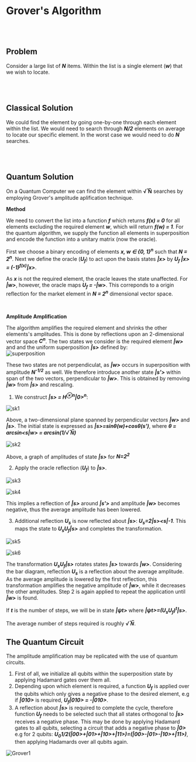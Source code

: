 
<h1> Grover's Algorithm </h1>

</br></br>

<h2>Problem</h2>
  
Consider a large list of __*N*__ items. Within the list is a single element (__*w*__) that we wish to locate.

</br></br>

<h2>Classical Solution</h2>

We could find the element by going one-by-one through each element within the list. We would need to search through __*N/2*__ elements on average to locate our specific element. In the worst case we would need to do __*N*__ searches.

</br></br>

<h2>Quantum Solution</h2>

On a Quantum Computer we can find the element within __&#8730; &#x305;N&#x305;__ searches by employing Grover's amplitude aplification technique.
</br>

__Method__

We need to convert the list into a function __*f*__ which returns __*f(x) = 0*__ for all elements excluding the required element __*w*__, which will return __*f(w) = 1*__. For the quantum algorithm, we supply the function all elements in superposition and encode the function into a unitary matrix (now the oracle).

First we choose a binary encoding of elements __*x, w ∈ {0, 1}<sup>n</sup>*__ such that __*N = 2<sup>n</sup>*__. Next we define the oracle (__*U<sub>f</sub>*__) to act upon the basis states __*|x>*__ by __*U<sub>f</sub> |x> = (-1)<sup>f(x)</sup>|x>*__.

As __*x*__ is not the required element, the oracle leaves the state unaffected. For __*|w>*__, however, the oracle maps __*U<sub>f</sub> = -|w>*__. This correponds to a origin reflection for the market element in __*N = 2<sup>n</sup>*__ dimensional vector space.

</br>

__Amplitude Amplification__

The algorithm amplifies the required element and shrinks the other elements's amplitudes. This is done by reflections upon an 2-dimensional vector space __*C<sup>n</sup>*__. The two states we consider is the required element __*|w>*__ and and the uniform superposition __*|s>*__ defined by:</br>
![superposition](https://user-images.githubusercontent.com/68278907/87779800-b856c800-c82d-11ea-8795-85eb2e5b7e24.jpg)

These two states are not perpendiculat, as __*|w>*__ occurs in superposition with amplitude __*N<sup>-1/2</sup>*__ as well. We therefore introduce another state __*|s'>*__ within span of the two vectors, perpendicular to __*|w>*__. This is obtained by removing __*|w>*__ from __*|s>*__ and rescaling.

1. We construct __*|s> = H<sup>⊗n</sup>|0><sup>n</sup>*__:

![sk1](https://user-images.githubusercontent.com/68278907/87781143-65324480-c830-11ea-965f-6f99d73d4d5e.jpg)

Above, a two-dimensional plane spanned by perpendicular vectors __*|w>*__ and __*|s>*__. The initial state is expressed as __*|s>=sinθ(w)+cosθ(s')*__, where __*θ = arcsin<s|w> = arcsin(1/&#8730; &#x305;N&#x305;)*__


![sk2](https://user-images.githubusercontent.com/68278907/87790167-6b302180-c840-11ea-8976-2b024b1d069a.jpg)



Above, a graph of amplitudes of state __*|s>*__ for __*N=2<sup>2</sup>*__

2. Apply the oracle reflection (__*U<sub>f</sub>*__) to __*|s>*__.

![sk3](https://user-images.githubusercontent.com/68278907/87809400-a1c76580-c85b-11ea-92f6-c4cb44d1cca5.jpg)

![sk4](https://user-images.githubusercontent.com/68278907/87810063-ab9d9880-c85c-11ea-863f-7f883ad5bc5f.jpg)

This implies a reflection of __*|s>*__ around __*|s'>*__ and amplitude __*|w>*__ becomes negative, thus the average amplitude has been lowered.

3. Additional reflection __*U<sub>s</sub>*__ is now reflected about __*|s>*__: __*U<sub>s</sub>=2|s><s|-1*__. This maps the state to __*U<sub>s</sub>U<sub>f</sub>|s>*__ and completes the transformation. 

![sk5](https://user-images.githubusercontent.com/68278907/87810934-169b9f00-c85e-11ea-82ea-b75d4bbd80ac.jpg)

![sk6](https://user-images.githubusercontent.com/68278907/87811251-a3465d00-c85e-11ea-8d9b-748891157021.jpg)


The transformation __*U<sub>s</sub>U<sub>f</sub>|s>*__ rotates states __*|s>*__ towards __*|w>*__. Considering the bar diagram, reflection __*U<sub>s</sub>*__ is a reflection about the average amplitude. As the average amplitude is lowered by the first reflection, this transformation amplifies the negative amplitude of __*|w>*__, while it decreases the other amplitudes. Step 2 is again applied to repeat the application until __*|w>*__ is found.

If __*t*__ is the number of steps, we will be in state __*|ψt>*__ where __*|ψt>=(U<sub>s</sub>U<sub>f</sub>)<sup>t</sup>|s>*__.

The average number of steps required is roughly __*&#8730; &#x305;N&#x305;*__.

<h2>The Quantum Circuit</h2>
  
The amplitude amplification may be replicated with the use of quantum circuits.

1. First of all, we initialize all qubits within the superposition state by applying Hadamard gates over them all.
2. Depending upon which element is required, a function __*U<sub>f</sub>*__ is applied over the qubits which only gives a negative phase to the desired element,              e.g if __*|010>*__ is required, __*U<sub>f</sub>|010> = -|010>*__.
3. A reflection about __*|s>*__ is required to complete the cycle, therefore function __*U<sub>f</sub>*__ needs to be selected such that all states orthogonal to __*|s>*__ receives a negative phase. This may be done by applying Hadamard gates to all qubits, selecting a circuit that adds a negative phase to __*|0>*__ e.g for 2 qubits: __*U<sub>0</sub>1/2(|00>+|01>+|10>+|11>)=(|00>-|01>-|10>+|11>)*__, then applying Hadamards over all qubits again.
  
![Grover1](https://user-images.githubusercontent.com/68278907/88462095-17a97d80-cea9-11ea-9b6c-ec560c84589e.jpg)


